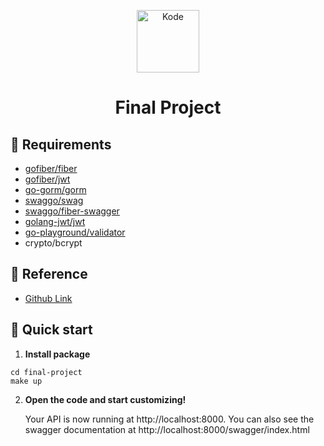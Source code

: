 <p align="center">
  <a href="https://www.kode.id/courses/scalable-web-service-with-golang-kominfo">
    <img alt="Kode" src="https://s3.amazonaws.com/thinkific-import/236035/course_player_logo/1587702886996LogoKode2020light.png" width="100" />
  </a>
</p>
<h1 align="center">
  Final Project
</h1>


## 🧾 Requirements

- [gofiber/fiber](https://github.com/gofiber/fiber)
- [gofiber/jwt](https://github.com/gofiber/jwt)
- [go-gorm/gorm](https://github.com/go-gorm/gorm)
- [swaggo/swag](https://github.com/swaggo/swag)
- [swaggo/fiber-swagger](https://github.com/swaggo/fiber-swagger)
- [golang-jwt/jwt](https://github.com/golang-jwt/jwt)
- [go-playground/validator](https://github.com/go-playground/validator)
- crypto/bcrypt

## 🔱 Reference

- [Github Link](https://github.com/adonism2k/golang-hactiv8/tree/final-project)

## 🚀 Quick start

1. **Install package**

  ```shell
  cd final-project
  make up
  ```

2. **Open the code and start customizing!**

   Your API is now running at http://localhost:8000. You can also see the swagger documentation at http://localhost:8000/swagger/index.html
